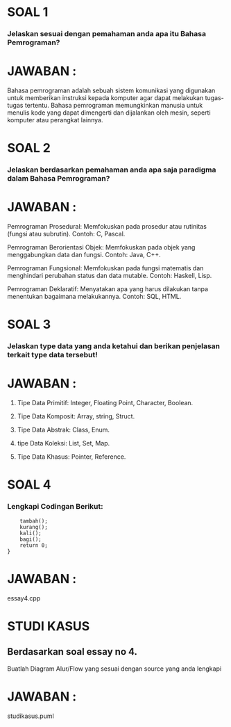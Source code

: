 # SOAL 1
### Jelaskan sesuai dengan pemahaman anda apa itu Bahasa Pemrograman?
# JAWABAN :
Bahasa pemrograman adalah sebuah sistem komunikasi yang digunakan untuk memberikan instruksi kepada komputer agar dapat melakukan tugas-tugas tertentu. Bahasa pemrograman memungkinkan manusia untuk menulis kode yang dapat dimengerti dan dijalankan oleh mesin, seperti komputer atau perangkat lainnya.

# SOAL 2
### Jelaskan berdasarkan pemahaman anda apa saja paradigma dalam Bahasa Pemrograman?
# JAWABAN :
Pemrograman Prosedural: 
Memfokuskan pada prosedur atau rutinitas (fungsi atau subrutin). Contoh: C, Pascal.

Pemrograman Berorientasi Objek: Memfokuskan pada objek yang menggabungkan data dan fungsi. Contoh: Java, C++.

Pemrograman Fungsional: Memfokuskan pada fungsi matematis dan menghindari perubahan status dan data mutable. Contoh: Haskell, Lisp.

Pemrograman Deklaratif: Menyatakan apa yang harus dilakukan tanpa menentukan bagaimana melakukannya. Contoh: SQL, HTML.

# SOAL 3
### Jelaskan type data yang anda ketahui dan berikan penjelasan terkait type data tersebut!
# JAWABAN :
1. Tipe Data Primitif: Integer, Floating Point, Character, Boolean.

2.  Tipe Data Komposit: Array, string, Struct. 

3.  Tipe Data Abstrak: Class, Enum.

4.  tipe Data Koleksi: List, Set, Map.

5.  Tipe Data Khasus: Pointer, Reference.



# SOAL 4
### Lengkapi Codingan Berikut:
```	menu();
	tambah();
	kurang();
	kali();
	bagi();
	return 0;
}
```

# JAWABAN :
 essay4.cpp

# STUDI KASUS
## Berdasarkan soal essay no 4.
Buatlah Diagram Alur/Flow yang sesuai dengan source yang anda lengkapi 

# JAWABAN :
studikasus.puml

